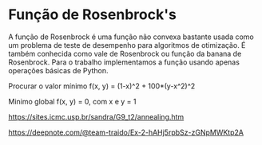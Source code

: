  # Função de Rosenbrock's 
A função de Rosenbrock é uma função não convexa bastante usada como um problema de teste de desempenho para algoritmos de otimização. É também conhecida como vale de Rosenbrock ou função da banana de Rosenbrock. Para o trabalho implementamos a função usando apenas operações básicas de Python.

 Procurar o valor mínimo 
 f(x, y) = (1-x)^2 + 100*(y-x^2)^2

 Minimo global f(x, y) = 0, com x e y = 1

 https://sites.icmc.usp.br/sandra/G9_t2/annealing.htm
 
 https://deepnote.com/@team-traido/Ex-2-hAHj5rpbSz-zGNpMWKtp2A